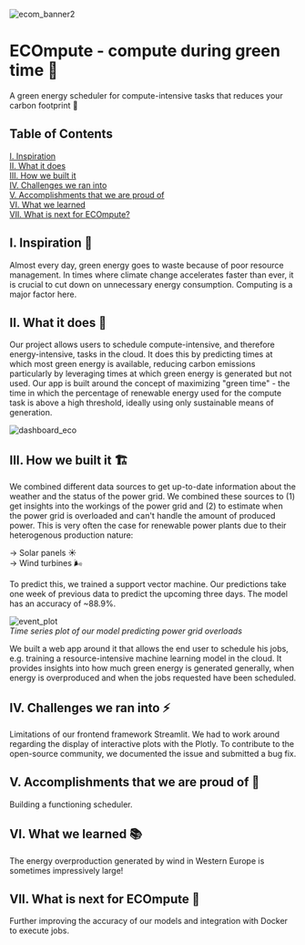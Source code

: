 ![ecom_banner2](https://user-images.githubusercontent.com/99140162/205484526-ac8a0950-da0b-4499-90a4-2b73b8d833d2.png)

# ECOmpute - compute during green time 🌿

A green energy scheduler for compute-intensive tasks that reduces your carbon footprint 👣

## Table of Contents

[I. Inspiration](#i-Inspiration)  
[II. What it does](#ii-What-it-does)  
[III. How we built it](#iii-How-we-built-it)   
[IV. Challenges we ran into](#iv-Challenges-we-ran-into)  
[V. Accomplishments that we are proud of](#v-Accomplishments-that-we-are-proud-of)  
[VI. What we learned](#vi-What-we-learned)  
[VII. What is next for ECOmpute?](#vii-What-is-next-for-ECOmpute)  


## I. Inspiration 💭
Almost every day, green energy goes to waste because of poor resource management. In times where climate change accelerates faster than ever, it is crucial to cut down on unnecessary energy consumption. Computing is a major factor here. 

## II. What it does 🔧

Our project allows users to schedule compute-intensive, and therefore energy-intensive, tasks in the cloud. It does this by predicting times at which most green energy is available, reducing carbon emissions particularly by leveraging times at which green energy is generated but not used. Our app is built around the concept of maximizing "green time" - the time in which the percentage of renewable energy used for the compute task is above a high threshold, ideally using only sustainable means of generation.

![dashboard_eco](https://user-images.githubusercontent.com/99140162/205486572-f32cd993-53be-4da4-83cf-0982cd98be5b.jpeg)  

## III. How we built it 🏗️
We combined different data sources to get up-to-date information about the weather and the status of the power grid. We combined these sources to (1) get insights into the workings of the power grid and (2) to estimate when the power grid is overloaded and can't handle the amount of produced power. This is very often the case for renewable power plants due to their heterogenous production nature: 

→ Solar panels ☀️  
→ Wind turbines 🌬️

To predict this, we trained a support vector machine. Our predictions take one week of previous data to predict the upcoming three days. The model has an accuracy of ~88.9%.

![event_plot](https://user-images.githubusercontent.com/99140162/205484918-87c48ab6-5969-45fd-ad93-99f01de45239.png)  
*Time series plot of our model predicting power grid overloads*

We built a web app around it that allows the end user to schedule his jobs, e.g. training a resource-intensive machine learning model in the cloud. It provides insights into how much green energy is generated generally, when energy is overproduced and when the jobs requested have been scheduled.

## IV. Challenges we ran into ⚡
Limitations of our frontend framework Streamlit. We had to work around regarding the display of interactive plots with the Plotly. To contribute to the open-source community, we documented the issue and submitted a bug fix.

## V. Accomplishments that we are proud of 🙌
Building a functioning scheduler.

## VI. What we learned 📚
The energy overproduction generated by wind in Western Europe is sometimes impressively large!

## VII. What is next for ECOmpute 🔮
Further improving the accuracy of our models and integration with Docker to execute jobs.
